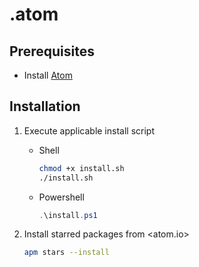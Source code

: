 # .atom

## Prerequisites

-   Install [Atom](https://atom.io)

## Installation

1.  Execute applicable install script

    -   Shell

    	```sh
        chmod +x install.sh
    	./install.sh
    	```

    -   Powershell

        ```powershell
        .\install.ps1
        ```

2.  Install starred packages from <atom.io>

    ```sh
    apm stars --install
    ```
